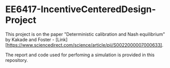 # EE6417-IncentiveCenteredDesign-Project

This project is on the paper "Deterministic calibration and Nash equilibrium" by Kakade and Foster - [Link][https://www.sciencedirect.com/science/article/pii/S0022000007000633].

The report and code used for perfoming a simulation is provided in this repository.
